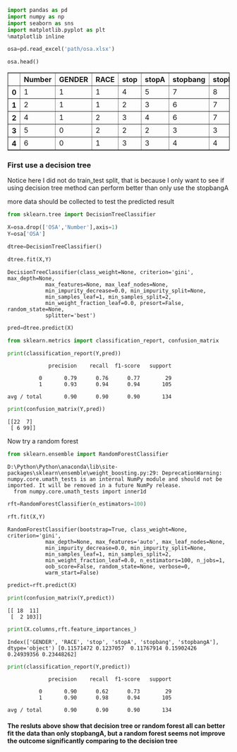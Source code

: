 

```python
import pandas as pd
import numpy as np
import seaborn as sns
import matplotlib.pyplot as plt
%matplotlib inline
```


```python
osa=pd.read_excel('path/osa.xlsx')
```


```python
osa.head()
```




<div>
<style scoped>
    .dataframe tbody tr th:only-of-type {
        vertical-align: middle;
    }

    .dataframe tbody tr th {
        vertical-align: top;
    }

    .dataframe thead th {
        text-align: right;
    }
</style>
<table border="1" class="dataframe">
  <thead>
    <tr style="text-align: right;">
      <th></th>
      <th>Number</th>
      <th>GENDER</th>
      <th>RACE</th>
      <th>stop</th>
      <th>stopA</th>
      <th>stopbang</th>
      <th>stopbangA</th>
      <th>OSA</th>
    </tr>
  </thead>
  <tbody>
    <tr>
      <th>0</th>
      <td>1</td>
      <td>1</td>
      <td>1</td>
      <td>4</td>
      <td>5</td>
      <td>7</td>
      <td>8</td>
      <td>1</td>
    </tr>
    <tr>
      <th>1</th>
      <td>2</td>
      <td>1</td>
      <td>1</td>
      <td>2</td>
      <td>3</td>
      <td>6</td>
      <td>7</td>
      <td>1</td>
    </tr>
    <tr>
      <th>2</th>
      <td>4</td>
      <td>1</td>
      <td>2</td>
      <td>3</td>
      <td>4</td>
      <td>6</td>
      <td>7</td>
      <td>1</td>
    </tr>
    <tr>
      <th>3</th>
      <td>5</td>
      <td>0</td>
      <td>2</td>
      <td>2</td>
      <td>2</td>
      <td>3</td>
      <td>3</td>
      <td>1</td>
    </tr>
    <tr>
      <th>4</th>
      <td>6</td>
      <td>0</td>
      <td>1</td>
      <td>3</td>
      <td>3</td>
      <td>4</td>
      <td>4</td>
      <td>1</td>
    </tr>
  </tbody>
</table>
</div>



### First use a decision tree

Notice here I did not do train_test split, that is
because I only want to see if using decision tree method
can perform better than only use the stopbangA

more data should be collected to test the predicted result


```python
from sklearn.tree import DecisionTreeClassifier
```


```python
X=osa.drop(['OSA','Number'],axis=1)
Y=osa['OSA']
```


```python
dtree=DecisionTreeClassifier()
```


```python
dtree.fit(X,Y)
```




    DecisionTreeClassifier(class_weight=None, criterion='gini', max_depth=None,
                max_features=None, max_leaf_nodes=None,
                min_impurity_decrease=0.0, min_impurity_split=None,
                min_samples_leaf=1, min_samples_split=2,
                min_weight_fraction_leaf=0.0, presort=False, random_state=None,
                splitter='best')




```python
pred=dtree.predict(X)
```


```python
from sklearn.metrics import classification_report, confusion_matrix
```


```python
print(classification_report(Y,pred))
```

                 precision    recall  f1-score   support
    
              0       0.79      0.76      0.77        29
              1       0.93      0.94      0.94       105
    
    avg / total       0.90      0.90      0.90       134
    
    


```python
print(confusion_matrix(Y,pred))
```

    [[22  7]
     [ 6 99]]
    

Now try a random forest


```python
from sklearn.ensemble import RandomForestClassifier
```

    D:\Python\Python\anaconda\lib\site-packages\sklearn\ensemble\weight_boosting.py:29: DeprecationWarning: numpy.core.umath_tests is an internal NumPy module and should not be imported. It will be removed in a future NumPy release.
      from numpy.core.umath_tests import inner1d
    


```python
rft=RandomForestClassifier(n_estimators=100)
```


```python
rft.fit(X,Y)
```




    RandomForestClassifier(bootstrap=True, class_weight=None, criterion='gini',
                max_depth=None, max_features='auto', max_leaf_nodes=None,
                min_impurity_decrease=0.0, min_impurity_split=None,
                min_samples_leaf=1, min_samples_split=2,
                min_weight_fraction_leaf=0.0, n_estimators=100, n_jobs=1,
                oob_score=False, random_state=None, verbose=0,
                warm_start=False)




```python
predict=rft.predict(X)
```


```python
print(confusion_matrix(Y,predict))
```

    [[ 18  11]
     [  2 103]]
    


```python
print(X.columns,rft.feature_importances_)
```

    Index(['GENDER', 'RACE', 'stop', 'stopA', 'stopbang', 'stopbangA'], dtype='object') [0.11571472 0.1237057  0.11767914 0.15902426 0.24939356 0.23448262]
    


```python
print(classification_report(Y,predict))
```

                 precision    recall  f1-score   support
    
              0       0.90      0.62      0.73        29
              1       0.90      0.98      0.94       105
    
    avg / total       0.90      0.90      0.90       134
    
    

#### The resluts above show that decision tree or random forest all can better fit the data than only stopbangA, but a random forest seems not improve the outcome significantly comparing to the decision tree
